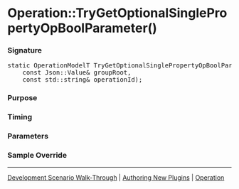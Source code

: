 # Operation::TryGetOptionalSinglePropertyOpBoolParameter()

### Signature

<pre>
static OperationModelT<bool> TryGetOptionalSinglePropertyOpBoolParameter(
    const Json::Value& groupRoot,
    const std::string& operationId);
</pre>

### Purpose

### Timing

### Parameters

### Sample Override

----

[Development Scenario Walk-Through](../../../development-scenario.md) | [Authoring New Plugins](../../developer-plugin-creation.md) | [Operation](operation.md)
